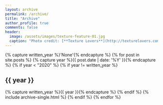 ```yaml
---
layout: archive
permalink: /archive/
title: "Archive"
author_profile: true
comments: false
header:
  image: /assets/images/texture-feature-01.jpg
  caption: "Photo credit: [**Texture Lovers**](http://texturelovers.com)"
---
```


{% capture written_year %}'None'{% endcapture %}
{% for post in site.posts %}
  {% capture year %}{{ post.date | date: '%Y' }}{% endcapture %}
  {% if year < "2020" %}
    {% if year != written_year %}
<h2 id="{{ year | slugify }}" class="archive__subtitle">{{ year }}</h2>
      {% capture written_year %}{{ year }}{% endcapture %}
    {% endif %}
    {% include archive-single.html %}
  {% endif %}
{% endfor %}